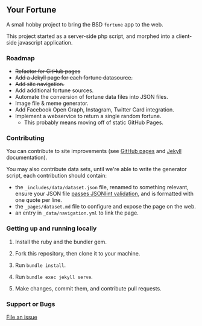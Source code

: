 ## Your Fortune

A small hobby project to bring the BSD `fortune` app to the web.

This project started as a server-side php script, and morphed into a client-side javascript application.

### Roadmap

* <del>Refactor for GitHub pages</del>
* <del>Add a Jekyll page for each fortune datasource.</del>
* <del>Add site navigation.</del>
* Add additional fortune sources.
* Automate the conversion of fortune data files into JSON files.
* Image file & meme generator.
* Add Facebook Open Graph, Instagram, Twitter Card integration.
* Implement a webservice to return a single random fortune.
    * This probably means moving off of static GitHub Pages.

### Contributing

You can contribute to site improvements (see [GitHub pages](https://help.github.com/categories/github-pages-basics/) and [Jekyll](https://jekyllrb.com/) documentation).

You may also contribute data sets, until we're able to write the generator script, each contribution should contain:

* the `_includes/data/dataset.json` file, renamed to something relevant, ensure
  your JSON file [passes JSONlint validation](https://jsonlint.com/), and is
  formatted with one quote per line.
* the `_pages/dataset.md` file to configure and expose the page on the web.
* an entry in `_data/navigation.yml` to link the page.

### Getting up and running locally

1. Install the ruby and the bundler gem.

2. Fork this repository, then clone it to your machine.

3. Run `bundle install`.

4. Run `bundle exec jekyll serve`.

5. Make changes, commit them, and contribute pull requests.

### Support or Bugs

[File an issue](https://github.com/your-fortune/your-fortune.github.io/issues/new)
